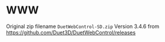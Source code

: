 # WWW

Original zip filename `DuetWebControl-SD.zip` Version 3.4.6 from https://github.com/Duet3D/DuetWebControl/releases
